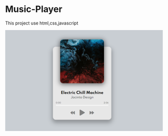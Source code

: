 # Music-Player
This project use html,css,javascript

<img alt="Demo" src="/img/Screenshot_1.png" />
